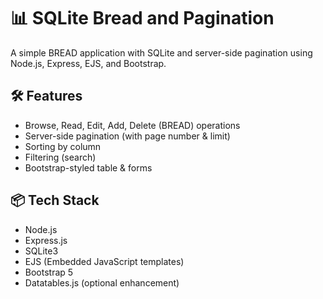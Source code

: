 # 📊 SQLite Bread and Pagination

A simple BREAD application with SQLite and server-side pagination using Node.js, Express, EJS, and Bootstrap.

## 🛠️ Features

- Browse, Read, Edit, Add, Delete (BREAD) operations
- Server-side pagination (with page number & limit)
- Sorting by column
- Filtering (search)
- Bootstrap-styled table & forms

## 📦 Tech Stack

- Node.js
- Express.js
- SQLite3
- EJS (Embedded JavaScript templates)
- Bootstrap 5
- Datatables.js (optional enhancement)
